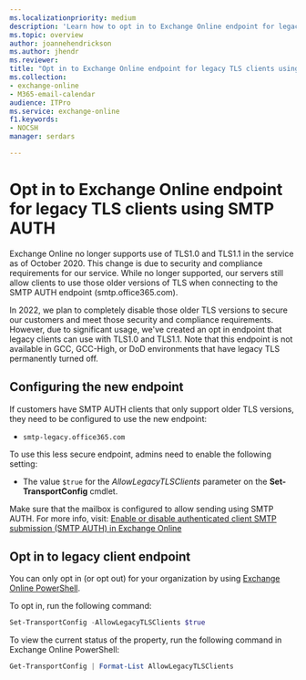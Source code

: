 ```yaml
---
ms.localizationpriority: medium
description: 'Learn how to opt in to Exchange Online endpoint for legacy TLS clients using SMTP AUTH.'
ms.topic: overview
author: joannehendrickson
ms.author: jhendr
ms.reviewer:
title: "Opt in to Exchange Online endpoint for legacy TLS clients using SMTP AUTH"
ms.collection:
- exchange-online
- M365-email-calendar
audience: ITPro
ms.service: exchange-online
f1.keywords:
- NOCSH
manager: serdars

---
```


# Opt in to Exchange Online endpoint for legacy TLS clients using SMTP AUTH

Exchange Online no longer supports use of TLS1.0 and TLS1.1 in the service as of October 2020. This change is due to security and compliance requirements for our service. While no longer supported, our servers still allow clients to use those older versions of TLS when connecting to the SMTP AUTH endpoint (smtp.office365.com).

In 2022, we plan to completely disable those older TLS versions to secure our customers and meet those security and compliance requirements. However, due to significant usage, we've created an opt in endpoint that legacy clients can use with TLS1.0 and TLS1.1. Note that this endpoint is not available in GCC, GCC-High, or DoD environments that have legacy TLS permanently turned off.

## Configuring the new endpoint

If customers have SMTP AUTH clients that only support older TLS versions, they need to be configured to use the new endpoint:

- `smtp-legacy.office365.com`

To use this less secure endpoint, admins need to enable the following setting:

- The value `$true` for the _AllowLegacyTLSClients_ parameter on the **Set-TransportConfig** cmdlet.

Make sure that the mailbox is configured to allow sending using SMTP AUTH. For more info, visit: [Enable or disable authenticated client SMTP submission (SMTP AUTH) in Exchange Online](/exchange/clients-and-mobile-in-exchange-online/authenticated-client-smtp-submission)

## Opt in to legacy client endpoint

You can only opt in (or opt out) for your organization by using [Exchange Online PowerShell](/powershell/exchange/connect-to-exchange-online-powershell).

To opt in, run the following command:

```PowerShell
Set-TransportConfig -AllowLegacyTLSClients $true
```

To view the current status of the property, run the following command in Exchange Online PowerShell:

```powershell
Get-TransportConfig | Format-List AllowLegacyTLSClients
```
